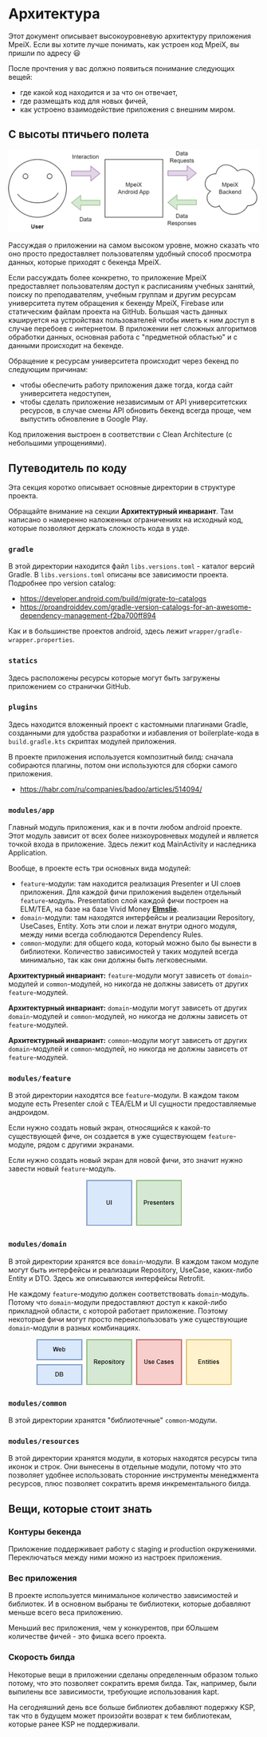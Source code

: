 # Архитектура

Этот документ описывает высокоуровневую архитектуру приложения MpeiX. Если вы хотите лучше понимать,
как устроен код MpeiX, вы пришли по адресу 😃

После прочтения у вас должно появиться понимание следующих вещей:

- где какой код находится и за что он отвечает,
- где размещать код для новых фичей,
- как устроено взаимодействие приложения с внешним миром.

## С высоты птичьего полета

![](https://github.com/tonykolomeytsev/mpeiapp/raw/master/screenshots/mpeix-birds-view.png)

Рассуждая о приложении на самом высоком уровне, можно сказать что оно просто предоставляет 
пользователям удобный способ просмотра данных, которые приходят с бекенда MpeiX.

Если рассуждать более конкретно, то приложение MpeiX предоставляет пользователям доступ к 
расписаниям учебных занятий, поиску по преподавателям, учебным группам и другим ресурсам 
университета путем обращения к бекенду MpeiX, Firebase или статическим файлам проекта на GitHub. 
Большая часть данных кэшируется на устройствах пользователей чтобы иметь к ним доступ в случае 
перебоев с интернетом. В приложении нет сложных алгоритмов обработки данных, основная работа с 
"предметной областью" и с данными происходит на бекенде.

Обращение к ресурсам университета происходит через бекенд по следующим причинам:

- чтобы обеспечить работу приложения даже тогда, когда сайт университета недоступен,
- чтобы сделать приложение независимым от API университетских ресурсов, в случае смены API обновить 
  бекенд всегда проще, чем выпустить обновление в Google Play.

Код приложения выстроен в соответствии с Clean Architecture (с небольшими упрощениями).

## Путеводитель по коду

Эта секция коротко описывает основные директории в структуре проекта.

Обращайте внимание на секции **Архитектурный инвариант**. Там написано о намеренно наложенных 
ограничениях на исходный код, которые позволяют держать сложность кода в узде.

### `gradle`

В этой директории находится файл `libs.versions.toml` - каталог версий Gradle. 
В `libs.versions.toml` описаны все зависимости проекта. Подробнее про version catalog:

- https://developer.android.com/build/migrate-to-catalogs
- https://proandroiddev.com/gradle-version-catalogs-for-an-awesome-dependency-management-f2ba700ff894

Как и в большинстве проектов android, здесь лежит `wrapper/gradle-wrapper.properties`.

### `statics`

Здесь расположены ресурсы которые могут быть загружены приложением со странички GitHub.

### `plugins`

Здесь находится вложенный проект с кастомными плагинами Gradle, созданными для удобства разработки 
и избавления от boilerplate-кода в `build.gradle.kts` скриптах модулей приложения.

В проекте приложения используется композитный билд: сначала собираются плагины, потом они используются для сборки самого приложения.

- https://habr.com/ru/companies/badoo/articles/514094/

### `modules/app`

Главный модуль приложения, как и в почти любом android проекте. Этот модуль зависит от всех более 
низкоуровневых модулей и является точкой входа в приложение. Здесь лежит код MainActivity и 
наследника Application.

Вообще, в проекте есть три основных вида модулей:

- `feature`-модули: там находится реализация Presenter и UI слоев приложения. 
  Для каждой фичи приложения выделен отдельный `feature`-модуль. Presentation слой каждой фичи 
  построен на ELM/TEA, на базе на базе Vivid Money [**Elmslie**](https://github.com/vivid-money/elmslie).
- `domain`-модули: там находятся интерфейсы и реализации Repository, UseCases, Entity.
  Хоть эти слои и лежат внутри одного модуля, между ними всегда соблюдаются Dependency Rules.
- `common`-модули: для общего кода, который можно было бы вынести в библиотеки. Количество зависимостей
  у таких модулей всегда минимально, так как они должны быть легковесными.

**Архитектурный инвариант:** `feature`-модули могут зависеть от `domain`-модулей и `common`-модулей,
но никогда не должны зависеть от других `feature`-модулей.

**Архитектурный инвариант:** `domain`-модули могут зависеть от других `domain`-модулей и `common`-модулей,
но никогда не должны зависеть от `feature`-модулей.

**Архитектурный инвариант:** `common`-модули могут зависеть от других `domain`-модулей и `common`-модулей,
но никогда не должны зависеть от `feature`-модулей.

### `modules/feature`

В этой директории находятся все `feature`-модули. В каждом таком модуле есть Presenter слой с
TEA/ELM и UI сущности предоставляемые андроидом.

Если нужно создать новый экран, относящийся к какой-то существующей фиче, он создается в уже 
существующем `feature`-модуле, рядом с другими экранами.

Если нужно создать новый экран для новой фичи, это значит нужно завести новый `feature`-модуль.

<p align="center">
  <img src="https://github.com/tonykolomeytsev/mpeiapp/raw/master/screenshots/mpeix-arch-layers-feature-module.png">
</p>

### `modules/domain`

В этой директории хранятся все `domain`-модули. В каждом таком модуле могут быть интерфейсы и
реализации Repository, UseCase, каких-либо Entity и DTO. Здесь же описываются интерфейсы Retrofit.

Не каждому `feature`-модулю должен соответствовать `domain`-модуль. Потому что `domain`-модули 
предоставляют доступ к какой-либо прикладной области, с которой работает приложение. Поэтому некоторые
фичи могут просто переиспользовать уже существующие `domain`-модули в разных комбинациях.

<p align="center">
  <img src="https://github.com/tonykolomeytsev/mpeiapp/raw/master/screenshots/mpeix-arch-layers-domain-module.png">
</p>

### `modules/common`

В этой директории хранятся "библиотечные" `common`-модули.

### `modules/resources`

В этой директории хранятся модули, в которых находятся ресурсы типа иконок и строк. Они вынесены в отдельные модули,
потому что это позволяет удобнее использовать сторонние инструменты менеджмента ресурсов, плюс позволяет 
сократить время инкрементального билда.

## Вещи, которые стоит знать

### Контуры бекенда

Приложение поддерживает работу с staging и production окружениями. 
Переключаться между ними можно из настроек приложения.

### Вес приложения

В проекте используется минимальное количество зависимостей и библиотек. 
И в основном выбраны те библиотеки, которые добавляют меньше всего веса приложению. 

Меньший вес приложения, чем у конкурентов, при бОльшем количестве фичей - это фишка всего проекта.

### Скорость билда

Некоторые вещи в приложении сделаны определенным образом только потому, что это позволяет сократить
время билда. Так, например, были выпилены все зависимости, требующие использования kapt. 

На сегодняшний день все больше библиотек добавляют подержку KSP, так что в будущем может произойти возврат к тем библиотекам, 
которые ранее KSP не поддерживали.
